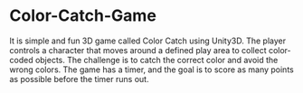 # Color-Catch-Game
It is simple and fun 3D game called Color Catch using Unity3D. The player controls a character that moves around a defined play area to collect color-coded objects. The challenge is to catch the correct color and avoid the wrong colors. The game has a timer, and the goal is to score as many points as possible before the timer runs out.
